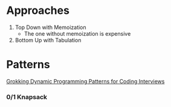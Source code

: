 # Approaches
1. Top Down with Memoization
	- The one without memoization is expensive
2. Bottom Up with Tabulation

# Patterns
[Grokking Dynamic Programming Patterns for Coding Interviews](https://www.educative.io/courses/grokking-dynamic-programming-patterns-for-coding-interviews/m2G1pAq0OO0?aid=5082902844932096&utm_source=google&utm_medium=cpc&utm_campaign=bid_manipulation&utm_content=dynamic&utm_term=&utm_campaign=%5BCourse%5D+Bit+Manipulation&utm_source=adwords&utm_medium=ppc&hsa_acc=5451446008&hsa_cam=12577945673&hsa_grp=120129464112&hsa_ad=507682162072&hsa_src=g&hsa_tgt=aud-597782228546:dsa-1265146601474&hsa_kw=&hsa_mt=b&hsa_net=adwords&hsa_ver=3&gclid=Cj0KCQjw5auGBhDEARIsAFyNm9EXZjLHUQ0msNZfgkvmJBFdxMv0M3NgwzY-q_KS_S8dkxq7iEoZss4aAgnoEALw_wcB#1-overlapping-subproblems)


### 0/1 Knapsack
